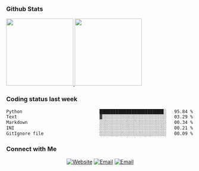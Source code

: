 
### Github Stats

<a href="https://github.com/lileixuan">
  <img height="180em" src="https://github-readme-stats.vercel.app/api?username=lileixuan&theme=buefy&show_icons=true" />
  <img height="180em" src="https://github-readme-stats.vercel.app/api/top-langs/?username=lileixuan&theme=buefy&layout=compact" />
</a>

### Coding status last week 

<!--START_SECTION:waka-->

```txt
Python                             ████████████████████████░   95.84 %
Text                               ▓░░░░░░░░░░░░░░░░░░░░░░░░   03.29 %
Markdown                           ░░░░░░░░░░░░░░░░░░░░░░░░░   00.34 %
INI                                ░░░░░░░░░░░░░░░░░░░░░░░░░   00.21 %
GitIgnore file                     ░░░░░░░░░░░░░░░░░░░░░░░░░   00.09 %
```

<!--END_SECTION:waka-->

### Connect with Me 

<p align="center">
<a href="https://www.koomu.cn/"><img alt="Website" src="https://img.shields.io/badge/Website-www.koomu.cn-blue?style=flat-square&logo=google-chrome"></a>
<a href="mailto:lileixuan@gmail.com"><img alt="Email" src="https://img.shields.io/badge/Email-lileixuan@gmail.com-blue?style=flat-square&logo=gmail"></a>
<a href="https://www.koomu.cn/rss/"><img alt="Email" src="https://img.shields.io/badge/RSS-www.koomu.cn%2Frss%2F-blue?style=flat-square&logo=rss"></a>


</p>
